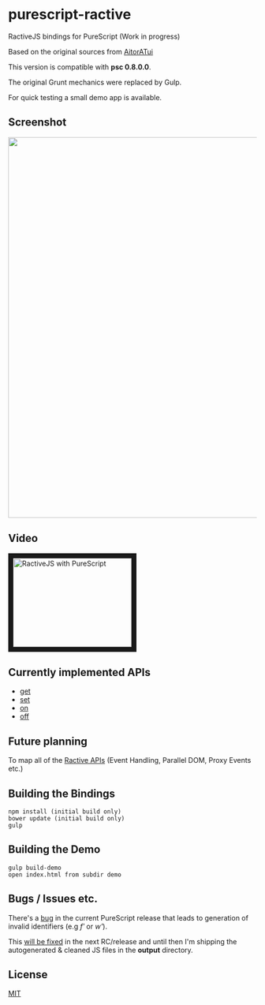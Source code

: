 
# purescript-ractive

RactiveJS bindings for PureScript (Work in progress)

Based on the original sources from <a href="https://github.com/AitorATuin/purescript-ractive" target="_blank">AitorATui</a>

This version is compatible with **psc 0.8.0.0**.

The original Grunt mechanics were replaced by Gulp.

For quick testing a small demo app is available.

## Screenshot
<img src="http://fs5.directupload.net/images/160103/tevk6oy3.png" width="678" height="772">

## Video
<a href="http://www.youtube.com/watch?feature=player_embedded&v=IOaG-gbnGpU" target="_blank">
<img src="http://img.youtube.com/vi/IOaG-gbnGpU/0.jpg" alt="RactiveJS with PureScript"
width="240" height="180" border="10" /></a>

## Currently implemented APIs

- <a href="http://docs.ractivejs.org/latest/ractive-get" target="_blank">get</a>
- <a href="http://docs.ractivejs.org/latest/ractive-set" target="_blank">set</a>
- <a href="http://docs.ractivejs.org/latest/ractive-on" target="_blank">on</a>
- <a href="http://docs.ractivejs.org/latest/ractive-off" target="_blank">off</a>

## Future planning

To map all of the <a href="http://docs.ractivejs.org/latest/get-started" target="_blank">Ractive APIs</a> (Event Handling, Parallel DOM, Proxy Events etc.)

## Building the Bindings

```
npm install (initial build only)
bower update (initial build only)
gulp
```

## Building the Demo

```
gulp build-demo
open index.html from subdir demo
```

## Bugs / Issues etc.

There's a <a href="https://github.com/purescript/purescript/issues/1767" target="_blank">bug</a> in the current PureScript release that leads to generation of invalid identifiers (e.g *fʹ* or *w'*).

This <a href="https://github.com/purescript/purescript/pull/1737" target="_blank">will be fixed</a> in the next RC/release and until then I'm shipping the autogenerated & cleaned JS files in the **output** directory.

## License

<a href="https://github.com/brakmic/purescript-ractive/blob/master/LICENSE">MIT</a>

